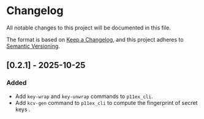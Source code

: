 # Changelog

All notable changes to this project will be documented in this file.

The format is based on [Keep a Changelog](https://keepachangelog.com/en/1.0.0/),
and this project adheres to [Semantic Versioning](https://semver.org/spec/v2.0.0.html).

## [0.2.1] - 2025-10-25

### Added

- Add `key-wrap` and `key-unwrap` commands to `p11ex_cli`.
- Add `kcv-gen` command to `p11ex_cli` to compute the fingerprint of secret keys .
